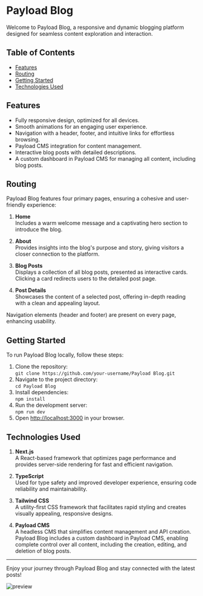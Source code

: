 # Payload Blog

Welcome to Payload Blog, a responsive and dynamic blogging platform designed for seamless content exploration and interaction.

## Table of Contents

- [Features](#features)
- [Routing](#routing)
- [Getting Started](#getting-started)
- [Technologies Used](#technologies-used)

## Features

- Fully responsive design, optimized for all devices.
- Smooth animations for an engaging user experience.
- Navigation with a header, footer, and intuitive links for effortless browsing.
- Payload CMS integration for content management.
- Interactive blog posts with detailed descriptions.
- A custom dashboard in Payload CMS for managing all content, including blog posts.

## Routing

Payload Blog features four primary pages, ensuring a cohesive and user-friendly experience:

1. **Home**  
   Includes a warm welcome message and a captivating hero section to introduce the blog.

2. **About**  
   Provides insights into the blog's purpose and story, giving visitors a closer connection to the platform.

3. **Blog Posts**  
   Displays a collection of all blog posts, presented as interactive cards. Clicking a card redirects users to the detailed post page.

4. **Post Details**  
   Showcases the content of a selected post, offering in-depth reading with a clean and appealing layout.

Navigation elements (header and footer) are present on every page, enhancing usability.

## Getting Started

To run Payload Blog locally, follow these steps:

1. Clone the repository:  
   `git clone https://github.com/your-username/Payload Blog.git`
2. Navigate to the project directory:  
   `cd Payload Blog`
3. Install dependencies:  
   `npm install`
4. Run the development server:  
   `npm run dev`
5. Open [http://localhost:3000](http://localhost:3000) in your browser.

## Technologies Used

1. **Next.js**  
   A React-based framework that optimizes page performance and provides server-side rendering for fast and efficient navigation.

2. **TypeScript**  
   Used for type safety and improved developer experience, ensuring code reliability and maintainability.

3. **Tailwind CSS**  
   A utility-first CSS framework that facilitates rapid styling and creates visually appealing, responsive designs.

4. **Payload CMS**  
   A headless CMS that simplifies content management and API creation. Payload Blog includes a custom dashboard in Payload CMS, enabling complete control over all content, including the creation, editing, and deletion of blog posts.

---

Enjoy your journey through Payload Blog and stay connected with the latest posts!

![preview](https://github.com/Inna-Mykytiuk/next-payload/blob/src/assets/11.jpg)